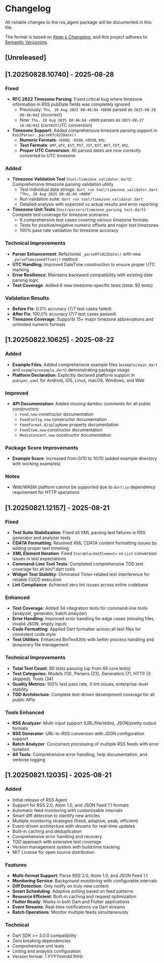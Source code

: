# Changelog

All notable changes to the rss_agent package will be documented in this file.

The format is based on [Keep a Changelog](https://keepachangelog.com/en/1.0.0/),
and this project adheres to [Semantic Versioning](https://semver.org/spec/v2.0.0.html).

## [Unreleased]

## [1.20250828.10740] - 2025-08-28

### Fixed
- **RFC 2822 Timezone Parsing**: Fixed critical bug where timezone information in RSS pubDate fields was completely ignored
  - Previously: `Thu, 28 Aug 2025 00:46:04 +0800` parsed as `2025-08-28 00:46:04Z` (incorrect)
  - Now: `Thu, 28 Aug 2025 00:46:04 +0800` parses as `2025-08-27 16:46:04Z` (correct UTC conversion)
- **Timezone Support**: Added comprehensive timezone parsing support in `Rss2Parser._parseRfc822Date()`
  - **Numeric Formats**: `+0800`, `-0500`, `+0930`, etc.
  - **Text Formats**: `GMT`, `UTC`, `EST`, `PST`, `JST`, `KST`, `BST`, `CET`, etc.
  - **Proper UTC Conversion**: All parsed dates are now correctly converted to UTC timezone

### Added
- **Timezone Validation Tool** (`tool/timezone_validator.dart`): Comprehensive timezone parsing validation utility
  - Test individual date strings: `dart run tool/timezone_validator.dart "Thu, 28 Aug 2025 00:46:04 +0800"`
  - Run validation suite: `dart run tool/timezone_validator.dart`
  - Detailed analysis with expected vs actual results and error reporting
- **Timezone Unit Tests** (`test/parsers/timezone_parsing_test.dart`): Complete test coverage for timezone scenarios
  - 6 comprehensive test cases covering various timezone formats
  - Tests for positive/negative numeric offsets and major text timezones
  - 100% pass rate validation for timezone accuracy

### Technical Improvements
- **Parser Enhancement**: Refactored `_parseRfc822Date()` with new `_parseTimezoneOffset()` method
- **UTC Handling**: Improved DateTime construction to ensure proper UTC marking
- **Error Resilience**: Maintains backward compatibility with existing date parsing logic
- **Test Coverage**: Added 6 new timezone-specific tests (total: 92 tests)

### Validation Results
- **Before Fix**: 0.0% accuracy (7/7 test cases failed)
- **After Fix**: 100.0% accuracy (7/7 test cases passed)
- **Timezone Coverage**: Supports 15+ major timezone abbreviations and unlimited numeric formats

## [1.20250822.10625] - 2025-08-22

### Added
- **Example Files**: Added comprehensive example files (`example/main.dart` and `example/example.dart`) demonstrating package usage
- **Platform Declaration**: Explicitly declared platform support in `pubspec.yaml` for Android, iOS, Linux, macOS, Windows, and Web

### Improved
- **API Documentation**: Added missing dartdoc comments for all public constructors:
  - `Feed.new` constructor documentation
  - `FeedConfig.new` constructor documentation
  - `FeedFormat.displayName` property documentation
  - `FeedItem.new` constructor documentation
  - `MediaContent.new` constructor documentation

### Package Score Improvements
- **Example Score**: Increased from 0/10 to 10/10 (added example directory with working examples)

### Notes
- Web/WASM platform cannot be supported due to `dart:io` dependency requirement for HTTP operations

## [1.20250821.12157] - 2025-08-21

### Fixed
- **Test Suite Stabilization**: Fixed all XML parsing test failures in RSS generator and analyzer tests
- **CDATA Formatting**: Resolved XML CDATA content formatting issues by adding proper text trimming
- **XML Element Iteration**: Fixed `Iterable<XmlElement>` vs `List` conversion issues in test expectations
- **Command-Line Tool Tests**: Completed comprehensive TDD test coverage for all bin/*.dart tools
- **Widget Test Stability**: Eliminated Timer-related test interference for reliable CI/CD execution
- **Lint Compliance**: Achieved zero lint issues across entire codebase

### Enhanced
- **Test Coverage**: Added 34 integration tests for command-line tools (analyzer, generator, batch analyzer)
- **Error Handling**: Improved error handling for edge cases (missing files, invalid JSON, empty input)
- **Code Formatting**: Applied Dart formatter across all test files for consistent code style
- **Test Utilities**: Enhanced BinTestUtils with better process handling and temporary file management

### Technical Improvements
- **Total Test Count**: 80 tests passing (up from 46 core tests)
- **Test Categories**: Models (13), Parsers (23), Generators (7), HTTP (3 skipped), Tools (34)
- **Quality Metrics**: 100% test pass rate, 0 lint issues, enterprise-level stability
- **TDD Architecture**: Complete test-driven development coverage for all public APIs

### Tools Enhanced
- **RSS Analyzer**: Multi-input support (URL/file/stdin), JSON/pretty output formats
- **RSS Generator**: URL-to-RSS conversion with JSON configuration support
- **Batch Analyzer**: Concurrent processing of multiple RSS feeds with error isolation
- **All Tools**: Comprehensive error handling, help documentation, and verbose logging

## [1.20250821.12035] - 2025-08-21

### Added
- Initial release of RSS Agent
- Support for RSS 2.0, Atom 1.0, and JSON Feed 1.1 formats
- Automatic feed monitoring with customizable intervals
- Smart diff detection to identify new articles
- Multiple monitoring strategies (fixed, adaptive, peak, efficient)
- Event-driven architecture with streams for real-time updates
- Built-in caching and deduplication
- Comprehensive error handling and recovery
- TDD approach with extensive test coverage
- Version management system with build time tracking
- MIT License for open source distribution

### Features
- **Multi-format Support**: Parse RSS 2.0, Atom 1.0, and JSON Feed 1.1
- **Monitoring Service**: Background monitoring with configurable intervals
- **Diff Detection**: Only notify on truly new content
- **Smart Scheduling**: Adaptive polling based on feed patterns
- **Resource Efficient**: Built-in caching and request optimization
- **Flutter Ready**: Works in both Dart and Flutter applications
- **Event Streams**: Real-time notifications via Dart streams
- **Batch Operations**: Monitor multiple feeds simultaneously

### Technical
- Dart SDK >= 3.0.0 compatibility
- Zero breaking dependencies
- Comprehensive unit tests
- Linting and analysis configuration
- Version format: 1.YYYYmmdd.1HHii
